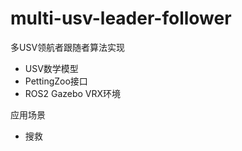 # multi-usv-leader-follower
多USV领航者跟随者算法实现

- USV数学模型
- PettingZoo接口
- ROS2 Gazebo VRX环境

应用场景
- 搜救
